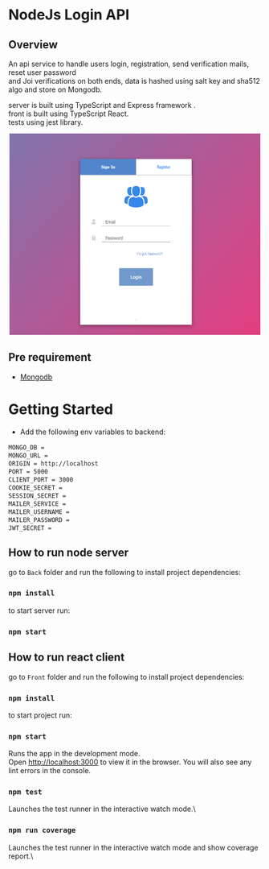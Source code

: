 # NodeJs Login API

## Overview

An api service to handle users login, registration, send verification mails, reset user password \
and Joi verifications on both ends, data is hashed using salt key and sha512 algo and store on Mongodb.

server is built using TypeScript and Express framework .\
front is built using TypeScript React.\
tests using jest library.

<p align="center">
    <img height="400" width="500" src="https://raw.githubusercontent.com/polzbit/LoginAPI/main/demo.png" />
</p>

## Pre requirement

- [Mongodb](https://www.mongodb.com/)

# Getting Started

- Add the following env variables to backend:

```
MONGO_DB =
MONGO_URL =
ORIGIN = http://localhost
PORT = 5000
CLIENT_PORT = 3000
COOKIE_SECRET =
SESSION_SECRET =
MAILER_SERVICE =
MAILER_USERNAME =
MAILER_PASSWORD =
JWT_SECRET =
```

## How to run node server

go to `Back` folder and run the following to install project dependencies:

### `npm install`

to start server run:

### `npm start`

## How to run react client

go to `Front` folder and run the following to install project dependencies:

### `npm install`

to start project run:

### `npm start`

Runs the app in the development mode.\
Open [http://localhost:3000](http://localhost:3000) to view it in the browser.
You will also see any lint errors in the console.

### `npm test`

Launches the test runner in the interactive watch mode.\

### `npm run coverage`

Launches the test runner in the interactive watch mode and show coverage report.\

